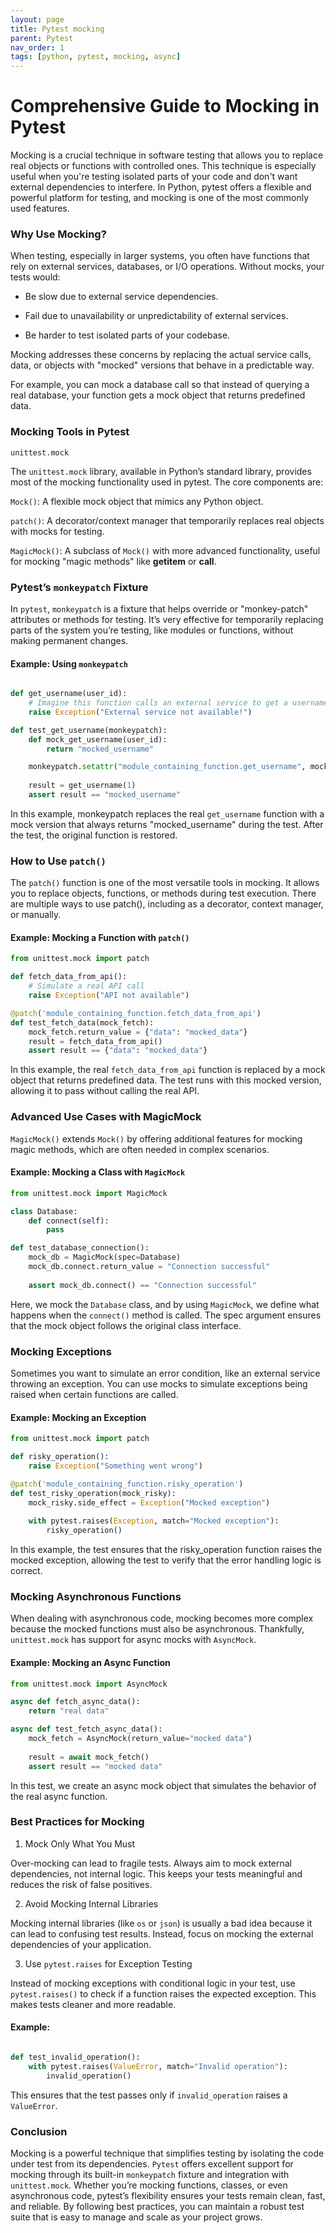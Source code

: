```yaml
---
layout: page
title: Pytest mocking
parent: Pytest
nav_order: 1
tags: [python, pytest, mocking, async]
---
```


# Comprehensive Guide to Mocking in Pytest


Mocking is a crucial technique in software testing that allows you to replace real objects or functions with controlled ones. This technique is especially useful when you're testing isolated parts of your code and don't want external dependencies to interfere. In Python, pytest offers a flexible and powerful platform for testing, and mocking is one of the most commonly used features.
  

### Why Use Mocking?

When testing, especially in larger systems, you often have functions that rely on external services, databases, or I/O operations. Without mocks, your tests would:


* Be slow due to external service dependencies.

* Fail due to unavailability or unpredictability of external services.

* Be harder to test isolated parts of your codebase.


Mocking addresses these concerns by replacing the actual service calls, data, or objects with "mocked" versions that behave in a predictable way.

For example, you can mock a database call so that instead of querying a real database, your function gets a mock object that returns predefined data.
  

### Mocking Tools in Pytest


`unittest.mock`

The `unittest.mock` library, available in Python’s standard library, provides most of the mocking functionality used in pytest. The core components are:
  

`Mock()`: A flexible mock object that mimics any Python object.

`patch()`: A decorator/context manager that temporarily replaces real objects with mocks for testing.

`MagicMock()`: A subclass of `Mock()` with more advanced functionality, useful for mocking "magic methods" like __getitem__ or __call__.

### Pytest’s `monkeypatch` Fixture

In `pytest`, `monkeypatch` is a fixture that helps override or "monkey-patch" attributes or methods for testing. It’s very effective for temporarily replacing parts of the system you’re testing, like modules or functions, without making permanent changes.


#### Example: Using `monkeypatch`

```python

def get_username(user_id):
    # Imagine this function calls an external service to get a username
    raise Exception("External service not available!")

def test_get_username(monkeypatch):
    def mock_get_username(user_id):
        return "mocked_username"

    monkeypatch.setattr("module_containing_function.get_username", mock_get_username)
    
    result = get_username(1)
    assert result == "mocked_username"

```
  

In this example, monkeypatch replaces the real `get_username` function with a mock version that always returns "mocked_username" during the test. After the test, the original function is restored.

### How to Use `patch()`

The `patch()` function is one of the most versatile tools in mocking. It allows you to replace objects, functions, or methods during test execution. There are multiple ways to use patch(), including as a decorator, context manager, or manually.

#### Example: Mocking a Function with `patch()`

```python
from unittest.mock import patch

def fetch_data_from_api():
    # Simulate a real API call
    raise Exception("API not available")

@patch('module_containing_function.fetch_data_from_api')
def test_fetch_data(mock_fetch):
    mock_fetch.return_value = {"data": "mocked_data"}
    result = fetch_data_from_api()
    assert result == {"data": "mocked_data"}
```

In this example, the real `fetch_data_from_api` function is replaced by a mock object that returns predefined data. The test runs with this mocked version, allowing it to pass without calling the real API.


### Advanced Use Cases with MagicMock

`MagicMock()` extends `Mock()` by offering additional features for mocking magic methods, which are often needed in complex scenarios.


#### Example: Mocking a Class with `MagicMock`

```python
from unittest.mock import MagicMock

class Database:
    def connect(self):
        pass

def test_database_connection():
    mock_db = MagicMock(spec=Database)
    mock_db.connect.return_value = "Connection successful"
    
    assert mock_db.connect() == "Connection successful"
```

Here, we mock the `Database` class, and by using `MagicMock`, we define what happens when the `connect()` method is called. The spec argument ensures that the mock object follows the original class interface.

### Mocking Exceptions

Sometimes you want to simulate an error condition, like an external service throwing an exception. You can use mocks to simulate exceptions being raised when certain functions are called.

#### Example: Mocking an Exception

```python
from unittest.mock import patch

def risky_operation():
    raise Exception("Something went wrong")

@patch('module_containing_function.risky_operation')
def test_risky_operation(mock_risky):
    mock_risky.side_effect = Exception("Mocked exception")
    
    with pytest.raises(Exception, match="Mocked exception"):
        risky_operation()

```

In this example, the test ensures that the risky_operation function raises the mocked exception, allowing the test to verify that the error handling logic is correct.

### Mocking Asynchronous Functions

When dealing with asynchronous code, mocking becomes more complex because the mocked functions must also be asynchronous. Thankfully, `unittest.mock` has support for async mocks with `AsyncMock`.


#### Example: Mocking an Async Function

```python
from unittest.mock import AsyncMock

async def fetch_async_data():
    return "real data"

async def test_fetch_async_data():
    mock_fetch = AsyncMock(return_value="mocked data")
    
    result = await mock_fetch()
    assert result == "mocked data"
```

In this test, we create an async mock object that simulates the behavior of the real async function.
  

### Best Practices for Mocking

1. Mock Only What You Must

Over-mocking can lead to fragile tests. Always aim to mock external dependencies, not internal logic. This keeps your tests meaningful and reduces the risk of false positives.


2. Avoid Mocking Internal Libraries

Mocking internal libraries (like `os` or `json`) is usually a bad idea because it can lead to confusing test results. Instead, focus on mocking the external dependencies of your application.


3. Use `pytest.raises` for Exception Testing

Instead of mocking exceptions with conditional logic in your test, use `pytest.raises()` to check if a function raises the expected exception. This makes tests cleaner and more readable.

#### Example:

```python

def test_invalid_operation():
    with pytest.raises(ValueError, match="Invalid operation"):
        invalid_operation()
```

This ensures that the test passes only if `invalid_operation` raises a `ValueError`.

### Conclusion

Mocking is a powerful technique that simplifies testing by isolating the code under test from its dependencies. `Pytest` offers excellent support for mocking through its built-in `monkeypatch` fixture and integration with `unittest.mock`. Whether you’re mocking functions, classes, or even asynchronous code, pytest’s flexibility ensures your tests remain clean, fast, and reliable. By following best practices, you can maintain a robust test suite that is easy to manage and scale as your project grows.